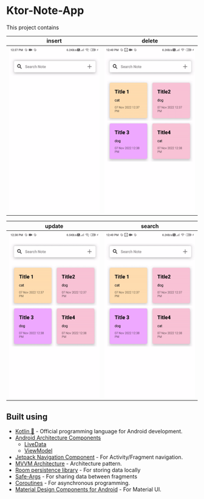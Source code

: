# Ktor-Note-App
This project contains 

insert             |  delete
:-------------------------:|:-------------------------:
<img src="https://raw.githubusercontent.com/aman043358sagar/Todo-App/master/Files/insert.gif" width="246" height="438">  |  <img src="https://raw.githubusercontent.com/aman043358sagar/Todo-App/master/Files/delete.gif" width="246" height="438">


update             |  search
:-------------------------:|:-------------------------:
<img src="https://raw.githubusercontent.com/aman043358sagar/Todo-App/master/Files/update.gif" width="246" height="438">  |  <img src="https://raw.githubusercontent.com/aman043358sagar/Todo-App/master/Files/search.gif" width="246" height="438">

  
## Built using
- [Kotlin 💙](https://kotlinlang.org/) - Official programming language for Android development.
- [Android Architecture Components](https://developer.android.com/topic/libraries/architecture)
  - [LiveData](https://developer.android.com/topic/libraries/architecture/livedata)
  - [ViewModel](https://developer.android.com/topic/libraries/architecture/viewmodel)
- [Jetpack Navigation Component](https://developer.android.com/guide/navigation/) - For Activity/Fragment navigation.
- [MVVM Architecture](https://www.journaldev.com/20292/android-mvvm-design-pattern) - Architecture pattern.
- [Room persistence library](https://developer.android.com/codelabs/android-room-with-a-view-kotlin#0) - For storing data locally
- [Safe-Args](https://developer.android.com/guide/navigation/navigation-pass-data) - For sharing data between fragments
- [Coroutines](https://kotlinlang.org/docs/reference/coroutines-overview.html) - For asynchronous programming.
- [Material Design Components for Android](https://material.io/android) - For Material UI.
